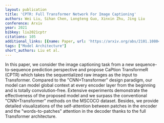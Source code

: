 ```yaml
---
layout: publication
title: 'CPTR: Full Transformer Network For Image Captioning'
authors: Wei Liu, Sihan Chen, Longteng Guo, Xinxin Zhu, Jing Liu
conference: Arxiv
year: 2021
bibkey: liu2021cptr
citations: 105
additional_links: [{name: Paper, url: 'https://arxiv.org/abs/2101.10804'}]
tags: ["Model Architecture"]
short_authors: Liu et al.
---
```

In this paper, we consider the image captioning task from a new
sequence-to-sequence prediction perspective and propose CaPtion TransformeR
(CPTR) which takes the sequentialized raw images as the input to Transformer.
Compared to the "CNN+Transformer" design paradigm, our model can model global
context at every encoder layer from the beginning and is totally
convolution-free. Extensive experiments demonstrate the effectiveness of the
proposed model and we surpass the conventional "CNN+Transformer" methods on the
MSCOCO dataset. Besides, we provide detailed visualizations of the
self-attention between patches in the encoder and the "words-to-patches"
attention in the decoder thanks to the full Transformer architecture.